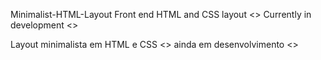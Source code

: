 Minimalist-HTML-Layout
Front end HTML and CSS layout 
<> Currently in development <>

Layout minimalista em HTML e CSS 
<> ainda em desenvolvimento <>
